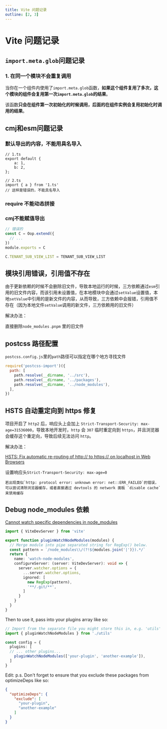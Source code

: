 ```yaml
---
title: Vite 问题记录
outline: [2, 3]
---
```


# Vite 问题记录

## `import.meta.glob`问题记录

### 1. 在同一个模块不会重复调用

当你在一个组件内使用了`import.meta.glob`函数，**如果这个组件复用了多次，这个模块的组件会复用第一次`import.meta.glob`的结果**。

该函数**只会在组件第一次初始化的时候调用，后面的在组件实例会复用初始化时调用的结果**。

## cmj和esm问题记录

### 默认导出的内容，不能用具名导入

```
// 1.ts
export default {
    a: 1,
    b: 2,
};

// 2.ts
import { a } from '1.ts'
// 这样是错误的，不能具名导入
```

### require 不能动态拼接

### cmj不能赋值导出

```ts
// 错误的
const C = Oop.extend({
  // ...
})
module.exports = C

C.TENANT_SUB_VIEW_LIST = TENANT_SUB_VIEW_LIST
```
## 模块引用错误，引用值不存在

由于更新依赖的时候不会删除旧文件，导致本地运行的时候，三方依赖通过`esm`引用的旧文件内容，而该引用未设置值，在本地模块中会通过`setValue`设置值，本地`setValue`中引用的是新文件的内容，从而导致，三方依赖中会报错，引用值不存在（因为本地文件`setValue`调用的新文件，三方依赖用的旧文件）

解决办法：

直接删除`node_modules` .`pnpm` 里的旧文件

## postcss 路径配置

`postcss.config.js`里的`path`路径可以指定在哪个地方寻找文件

```js
require('postcss-import')({
  path: [
    path.resolve(__dirname, '../src'),
    path.resolve(__dirname, '../packages'),
    path.resolve(__dirname, '../node_modules'),
  ],
})
```

## HSTS 自动重定向到 https 修复

项目开启了 `http2` 后，响应头上会加上 `Strict-Transport-Security: max-age=31536000`，导致本地开发时，`http` 会 `307` 临时重定向到 `https`，并且浏览器会缓存这个重定向，导致后续无法访问 `http`。

解决办法：

[HSTS: Fix automatic re-routing of http:// to https:// on localhost in Web Browsers](https://weblog.west-wind.com/posts/2022/Oct/24/Fix-automatic-rerouting-of-http-to-https-on-localhost-in-Web-Browsers)

设置响应头`Strict-Transport-Security: max-age=0`

```info
若出现类似`http: protocol error: unknown error: net::ERR_FAILED`的错误，可以尝试清除浏览器缓存，或者直接通过 devtools 的 network 面板 `disable cache` 来禁用缓存
```

## Debug node_modules 依赖

[Cannot watch specific dependencies in node_modules](https://github.com/vitejs/vite/issues/8619)

```ts
import { ViteDevServer } from 'vite'

export function pluginWatchNodeModules(modules) {
  // Merge module into pipe separated string for RegExp() below.
  const pattern = `/node_modules\\/(?!${modules.join('|')}).*/`
  return {
    name: 'watch-node-modules',
    configureServer: (server: ViteDevServer): void => {
      server.watcher.options = {
        ...server.watcher.options,
        ignored: [
          new RegExp(pattern),
          '**/.git/**',
        ]
      }
    }
  }
}
```
Then to use it, pass into your plugins array like so:

```ts
// Import from the separate file you might store this in, e.g. 'utils'
import { pluginWatchNodeModules } from './utils'

const config = {
  plugins: [
  // ... other plugins...
    pluginWatchNodeModules(['your-plugin', 'another-example']),
  ]
}
```

Edit: p.s. Don't forget to ensure that you exclude these packages from optimizeDeps like so:

```json
{
  "optimizeDeps": {
    "exclude": [
      "your-plugin",
      "another-example"
    ]
  }
}
```
